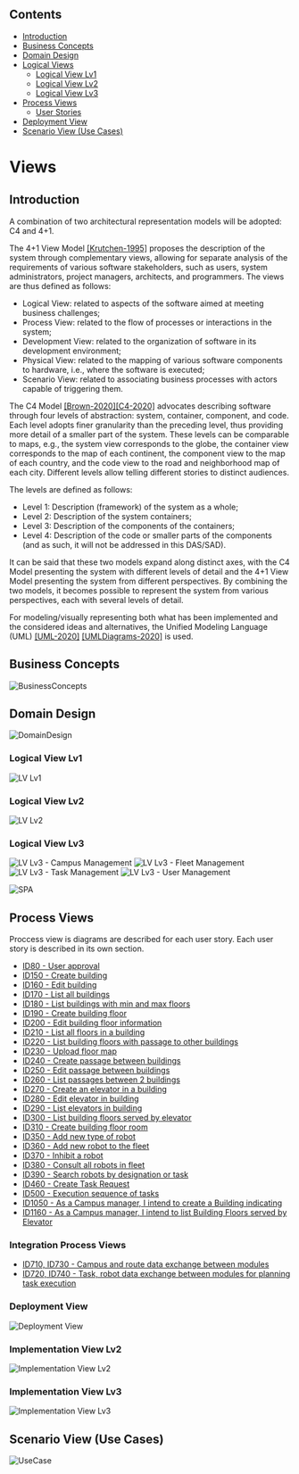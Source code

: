 ## Contents
- [Introduction](#introduction)
- [Business Concepts](#business-concepts)
- [Domain Design](#domain-design)
- [Logical Views](#logical-views)
    - [Logical View Lv1](#logical-view-lv1)
    - [Logical View Lv2](#logical-view-lv2)
    - [Logical View Lv3](#logical-view-lv3)
- [Process Views](#process-views)
    - [User Stories](#user-stories)
- [Deployment View](#deployment-view)
- [Scenario View (Use Cases)](#scenario-view-use-cases)

# Views

## Introduction
A combination of two architectural representation models will be adopted: C4 and 4+1.

The 4+1 View Model [[Krutchen-1995]](References.md#Kruchten-1995) proposes the description of the system through complementary views, allowing for separate analysis of the requirements of various software stakeholders, such as users, system administrators, project managers, architects, and programmers. The views are thus defined as follows:

- Logical View: related to aspects of the software aimed at meeting business challenges;
- Process View: related to the flow of processes or interactions in the system;
- Development View: related to the organization of software in its development environment;
- Physical View: related to the mapping of various software components to hardware, i.e., where the software is executed;
- Scenario View: related to associating business processes with actors capable of triggering them.

The C4 Model [[Brown-2020]](References.md#Brown-2020)[[C4-2020]](References.md#C4-2020) advocates describing software through four levels of abstraction: system, container, component, and code. Each level adopts finer granularity than the preceding level, thus providing more detail of a smaller part of the system. These levels can be comparable to maps, e.g., the system view corresponds to the globe, the container view corresponds to the map of each continent, the component view to the map of each country, and the code view to the road and neighborhood map of each city. Different levels allow telling different stories to distinct audiences.

The levels are defined as follows:
- Level 1: Description (framework) of the system as a whole;
- Level 2: Description of the system containers;
- Level 3: Description of the components of the containers;
- Level 4: Description of the code or smaller parts of the components (and as such, it will not be addressed in this DAS/SAD).

It can be said that these two models expand along distinct axes, with the C4 Model presenting the system with different levels of detail and the 4+1 View Model presenting the system from different perspectives. By combining the two models, it becomes possible to represent the system from various perspectives, each with several levels of detail.

For modeling/visually representing both what has been implemented and the considered ideas and alternatives, the Unified Modeling Language (UML) [[UML-2020]](References.md#UML-2020) [[UMLDiagrams-2020]](References.md#UMLDiagrams-2020) is used.

## Business Concepts
![BusinessConcepts](diagrams/BusinessConcepts.jpg)

## Domain Design
![DomainDesign](diagrams/DM.svg)

### Logical View Lv1
![LV Lv1](Sprint_C_diagrams/Logical_View_Lv1.svg)

### Logical View Lv2
![LV Lv2](Sprint_C_diagrams/Logical_View_Lv2.svg)

### Logical View Lv3
![LV Lv3 - Campus Management](Sprint_C_diagrams/LVL3_CampusManagement.svg)
![LV Lv3 - Fleet Management](Sprint_C_diagrams/LVL3_FleetManagement.svg)
![LV Lv3 - Task Management](Sprint_C_diagrams/LVL3_TaskManagement.svg)
![LV Lv3 - User Management](Sprint_C_diagrams/LVL3_UserManagement.svg)

![SPA](Sprint_C_diagrams/SPA_LVL3.svg)

## Process Views

Proccess view is diagrams are described for each user story. Each user story is described in its own section.

* [ID80  - User approval](./US/ID-80/README.md)
* [ID150 - Create building](./US/ID-150/README.md)
* [ID160 - Edit building](./US/ID-160/README.md)
* [ID170 - List all buildings](./US/ID-170/README.md)
* [ID180 - List buildings with min and max floors](./US/ID-180/README.md)
* [ID190 - Create building floor](./US/ID-190/README.md)
* [ID200 - Edit building floor information](./US/ID-200/README.md)
* [ID210 - List all floors in a building](./US/ID-210/README.md)
* [ID220 - List building floors with passage to other buildings](./US/ID-220/README.md)
* [ID230 - Upload floor map](./US/ID-230/README.md)
* [ID240 - Create passage between buildings](./US/ID-240/README.md)
* [ID250 - Edit passage between buildings](./US/ID-250/README.md)
* [ID260 - List passages between 2 buildings](./US/ID-260/README.md)
* [ID270 - Create an elevator in a building](./US/ID-270/README.md)
* [ID280 - Edit elevator in building](./US/ID-280/README.md)
* [ID290 - List elevators in building](./US/ID-290/README.md)
* [ID300 - List building floors served by elevator](./US/ID-300/README.md)
* [ID310 - Create building floor room](./US/ID-310/README.md)
* [ID350 - Add new type of robot](./US/ID-350/README.md)
* [ID360 - Add new robot to the fleet](./US/ID-360/README.md)
* [ID370 - Inhibit a robot](./US/ID-370/README.md)
* [ID380 - Consult all robots in fleet](./US/ID-380/README.md)
* [ID390 - Search robots by designation or task](./US/ID-390/README.md)
* [ID460 - Create Task Request](./US/ID-460/README.md)
* [ID500 - Execution sequence of tasks](./US/ID-500/README.md)
* [ID1050 - As a Campus manager, I intend to create a Building indicating](./US/ID-1050/README.md)
* [ID1160 - As a Campus manager, I intend to list Building Floors served by Elevator](./US/ID-1160/README.md)

### Integration Process Views

* [ID710, ID730 - Campus and route data exchange between modules](./US/ID-710_ID-730/README.md)
* [ID720, ID740 - Task, robot data exchange between modules for planning task execution](./US/ID-720_ID-740/README.md)

### Deployment View
![Deployment View](Sprint_C_diagrams/Physical_View.svg)

### Implementation View Lv2
![Implementation View Lv2](Sprint_C_diagrams/Implementation_View_Lv2.svg)

### Implementation View Lv3
![Implementation View Lv3](Sprint_C_diagrams/Implementation_UI_View_lv3.svg)

## Scenario View (Use Cases)
![UseCase](diagrams/UseCase.jpg)